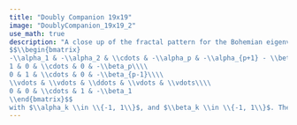 ```yaml
---
title: "Doubly Companion 19x19"
image: "DoublyCompanion_19x19_2"
use_math: true
description: "A close up of the fractal pattern for the Bohemian eigenvalues of a sample of 50 million 19x19 $(p=18)$ doubly companion matrices:
$$\\begin{bmatrix}
-\\alpha_1 & -\\alpha_2 & \\cdots & -\\alpha_p & -\\alpha_{p+1} - \\beta_{p+1}\\\\
1 & 0 & \\cdots & 0 & -\\beta_p\\\\
0 & 1 & \\cdots & 0 & -\\beta_{p-1}\\\\
\\vdots & \\vdots & \\ddots & \\vdots & \\vdots\\\\
0 & 0 & \\cdots & 1 & -\\beta_1
\\end{bmatrix}$$
with $\\alpha_k \\in \\{-1, 1\\}$, and $\\beta_k \\in \\{-1, 1\\}$. The plot is viewed on [0.95+1.10i, 1.05+1.20i]."
---
```

